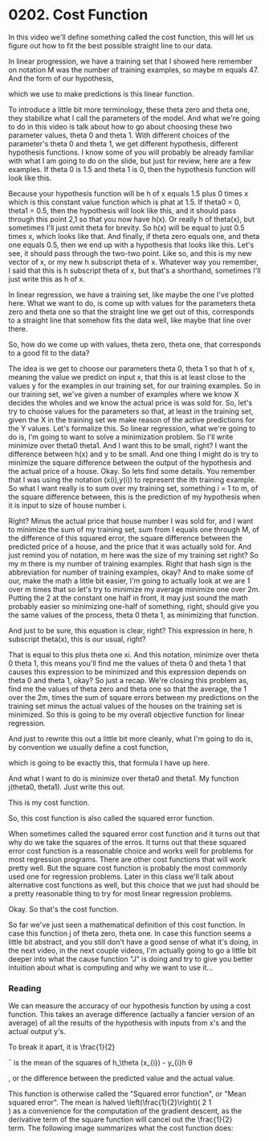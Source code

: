 # 0202. Cost Function

In this video we'll define something called the cost function, this will let us figure out how to fit the best possible straight line to our data.

In linear progression, we have a training set that I showed here remember on notation M was the number of training examples, so maybe m equals 47. And the form of our hypothesis,

which we use to make predictions is this linear function.

To introduce a little bit more terminology, these theta zero and theta one, they stabilize what I call the parameters of the model. And what we're going to do in this video is talk about how to go about choosing these two parameter values, theta 0 and theta 1. With different choices of the parameter's theta 0 and theta 1, we get different hypothesis, different hypothesis functions. I know some of you will probably be already familiar with what I am going to do on the slide, but just for review, here are a few examples. If theta 0 is 1.5 and theta 1 is 0, then the hypothesis function will look like this.

Because your hypothesis function will be h of x equals 1.5 plus 0 times x which is this constant value function which is phat at 1.5. If theta0 = 0, theta1 = 0.5, then the hypothesis will look like this, and it should pass through this point 2,1 so that you now have h(x). Or really h of theta(x), but sometimes I'll just omit theta for brevity. So h(x) will be equal to just 0.5 times x, which looks like that. And finally, if theta zero equals one, and theta one equals 0.5, then we end up with a hypothesis that looks like this. Let's see, it should pass through the two-two point. Like so, and this is my new vector of x, or my new h subscript theta of x. Whatever way you remember, I said that this is h subscript theta of x, but that's a shorthand, sometimes I'll just write this as h of x.

In linear regression, we have a training set, like maybe the one I've plotted here. What we want to do, is come up with values for the parameters theta zero and theta one so that the straight line we get out of this, corresponds to a straight line that somehow fits the data well, like maybe that line over there.

So, how do we come up with values, theta zero, theta one, that corresponds to a good fit to the data?

The idea is we get to choose our parameters theta 0, theta 1 so that h of x, meaning the value we predict on input x, that this is at least close to the values y for the examples in our training set, for our training examples. So in our training set, we've given a number of examples where we know X decides the wholes and we know the actual price is was sold for. So, let's try to choose values for the parameters so that, at least in the training set, given the X in the training set we make reason of the active predictions for the Y values. Let's formalize this. So linear regression, what we're going to do is, I'm going to want to solve a minimization problem. So I'll write minimize over theta0 theta1. And I want this to be small, right? I want the difference between h(x) and y to be small. And one thing I might do is try to minimize the square difference between the output of the hypothesis and the actual price of a house. Okay. So lets find some details. You remember that I was using the notation (x(i),y(i)) to represent the ith training example. So what I want really is to sum over my training set, something i = 1 to m, of the square difference between, this is the prediction of my hypothesis when it is input to size of house number i.

Right? Minus the actual price that house number I was sold for, and I want to minimize the sum of my training set, sum from I equals one through M, of the difference of this squared error, the square difference between the predicted price of a house, and the price that it was actually sold for. And just remind you of notation, m here was the size of my training set right? So my m there is my number of training examples. Right that hash sign is the abbreviation for number of training examples, okay? And to make some of our, make the math a little bit easier, I'm going to actually look at we are 1 over m times that so let's try to minimize my average minimize one over 2m. Putting the 2 at the constant one half in front, it may just sound the math probably easier so minimizing one-half of something, right, should give you the same values of the process, theta 0 theta 1, as minimizing that function.

And just to be sure, this equation is clear, right? This expression in here, h subscript theta(x), this is our usual, right?

That is equal to this plus theta one xi. And this notation, minimize over theta 0 theta 1, this means you'll find me the values of theta 0 and theta 1 that causes this expression to be minimized and this expression depends on theta 0 and theta 1, okay? So just a recap. We're closing this problem as, find me the values of theta zero and theta one so that the average, the 1 over the 2m, times the sum of square errors between my predictions on the training set minus the actual values of the houses on the training set is minimized. So this is going to be my overall objective function for linear regression.

And just to rewrite this out a little bit more cleanly, what I'm going to do is, by convention we usually define a cost function,

which is going to be exactly this, that formula I have up here.

And what I want to do is minimize over theta0 and theta1. My function j(theta0, theta1). Just write this out.

This is my cost function.

So, this cost function is also called the squared error function.

When sometimes called the squared error cost function and it turns out that why do we take the squares of the erros. It turns out that these squared error cost function is a reasonable choice and works well for problems for most regression programs. There are other cost functions that will work pretty well. But the square cost function is probably the most commonly used one for regression problems. Later in this class we'll talk about alternative cost functions as well, but this choice that we just had should be a pretty reasonable thing to try for most linear regression problems.

Okay. So that's the cost function.

So far we've just seen a mathematical definition of this cost function. In case this function j of theta zero, theta one. In case this function seems a little bit abstract, and you still don't have a good sense of what it's doing, in the next video, in the next couple videos, I'm actually going to go a little bit deeper into what the cause function "J" is doing and try to give you better intuition about what is computing and why we want to use it...

### Reading

We can measure the accuracy of our hypothesis function by using a cost function. This takes an average difference (actually a fancier version of an average) of all the results of the hypothesis with inputs from x's and the actual output y's.
 

To break it apart, it is \frac{1}{2} 

ˉ
  is the mean of the squares of h_\theta (x_{i}) - y_{i}h 
θ

  , or the difference between the predicted value and the actual value.

This function is otherwise called the "Squared error function", or "Mean squared error". The mean is halved \left(\frac{1}{2}\right)( 
2
1
​	
 ) as a convenience for the computation of the gradient descent, as the derivative term of the square function will cancel out the \frac{1}{2} 
​	
  term. The following image summarizes what the cost function does: 